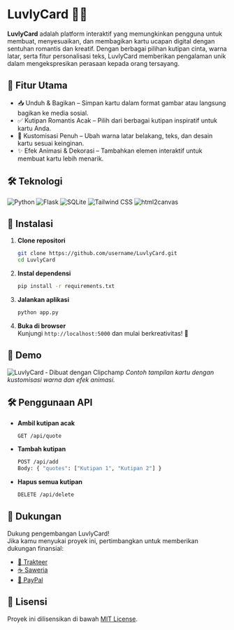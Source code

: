# LuvlyCard 💖✨

**LuvlyCard** adalah platform interaktif yang memungkinkan pengguna untuk membuat, menyesuaikan, dan membagikan kartu ucapan digital dengan sentuhan romantis dan kreatif. Dengan berbagai pilihan kutipan cinta, warna latar, serta fitur personalisasi teks, LuvlyCard memberikan pengalaman unik dalam mengekspresikan perasaan kepada orang tersayang.

## 🌟 Fitur Utama
- 📥 Unduh & Bagikan – Simpan kartu dalam format gambar atau langsung bagikan ke media sosial.
- ✅ Kutipan Romantis Acak – Pilih dari berbagai kutipan inspiratif untuk kartu Anda.
- 🎨 Kustomisasi Penuh – Ubah warna latar belakang, teks, dan desain kartu sesuai keinginan.
- ✨ Efek Animasi & Dekorasi – Tambahkan elemen interaktif untuk membuat kartu lebih menarik.

## 🛠️ Teknologi
<div align="left">
  <img src="https://img.shields.io/badge/Python-FFD43B?logo=python&logoColor=blue" alt="Python">
  <img src="https://img.shields.io/badge/Flask-000000?logo=flask&logoColor=white" alt="Flask">
  <img src="https://img.shields.io/badge/SQLite-07405E?logo=sqlite&logoColor=white" alt="SQLite">
  <img src="https://img.shields.io/badge/Tailwind_CSS-38B2AC?logo=tailwind-css&logoColor=white" alt="Tailwind CSS">
  <img src="https://img.shields.io/badge/html2canvas-%2343853D.svg?logo=html5&logoColor=white" alt="html2canvas">
</div>

## 🚀 Instalasi
1. **Clone repositori**  
   ```bash
   git clone https://github.com/username/LuvlyCard.git
   cd LuvlyCard
   ```

2. **Instal dependensi**  
   ```bash
   pip install -r requirements.txt
   ```

3. **Jalankan aplikasi**  
   ```bash
   python app.py
   ```

4. **Buka di browser**  
   Kunjungi `http://localhost:5000` dan mulai berkreativitas! 🎨

## 📸 Demo
![LuvlyCard ‐ Dibuat dengan Clipchamp](https://github.com/user-attachments/assets/86d96e33-598e-483c-bdfd-9dcb87685dd3)
*Contoh tampilan kartu dengan kustomisasi warna dan efek animasi.*

## 🛠️ Penggunaan API
- **Ambil kutipan acak**  
  ```bash
  GET /api/quote
  ```

- **Tambah kutipan**  
  ```bash
  POST /api/add
  Body: { "quotes": ["Kutipan 1", "Kutipan 2"] }
  ```

- **Hapus semua kutipan**  
  ```bash
  DELETE /api/delete
  ```

## 💖 Dukungan
Dukung pengembangan LuvlyCard!  
Jika kamu menyukai proyek ini, pertimbangkan untuk memberikan dukungan finansial:

- [💖 Trakteer](https://trakteer.id/rozhak_official/tip)  
- [☕ Saweria](https://saweria.co/rozhak09)  
- [💸 PayPal](https://paypal.me/rozhak9)  

## 📜 Lisensi
Proyek ini dilisensikan di bawah [MIT License](LICENSE).
